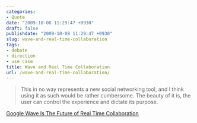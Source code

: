 ```yaml
---
categories:
- Quote
date: "2009-10-08 11:29:47 +0930"
draft: false
publishdate: "2009-10-08 11:29:47 +0930"
slug: wave-and-real-time-collaboration
tags:
- debate
- direction
- use case
title: Wave and Real Time Collaboration
url: /wave-and-real-time-collaboration/
---
```

> This in no way represents a new social networking tool, and I think
> using it as such would be rather cumbersome. The beauty of it is, the
> user can control the experience and dictate its purpose.

[Google Wave Is The Future of Real Time
Collaboration](http://www.michaelfruchter.com/blog/2009/10/google-wave-is-the-future-of-real-time-collaboration/)
